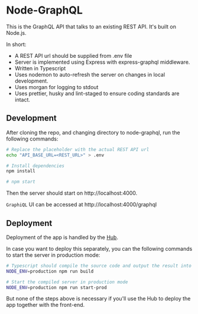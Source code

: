 # Node-GraphQL

This is the GraphQL API that talks to an existing REST API. It's built on Node.js.

In short:

- A REST API url should be supplied from .env file
- Server is implemented using Express with express-graphql middleware.
- Written in Typescript
- Uses nodemon to auto-refresh the server on changes in local development.
- Uses morgan for logging to stdout
- Uses prettier, husky and lint-staged to ensure coding standards are intact.

## Development

After cloning the repo, and changing directory to node-graphql, run the following commands:

```sh
# Replace the placeholder with the actual REST API url
echo "API_BASE_URL=<REST_URL>" > .env

# Install dependencies
npm install

# npm start
```

Then the server should start on http://localhost:4000.

`GraphiQL` UI can be accessed at http://localhost:4000/graphql

## Deployment

Deployment of the app is handled by the [Hub](https://github.com/scriptype/graphql-presentation-hub).

In case you want to deploy this separately, you can the following commands to
start the server in production mode:

```sh
# Typescript should compile the source code and output the result into build folder
NODE_ENV=production npm run build

# Start the compiled server in production mode
NODE_ENV=production npm run start-prod
```

But none of the steps above is necessary if you'll use the Hub to deploy the app
together with the front-end.
